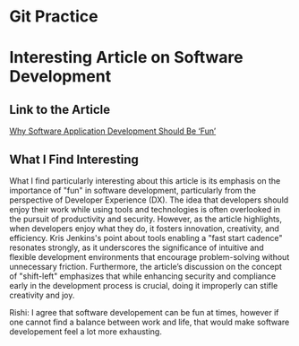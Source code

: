 # Git Practice
# Interesting Article on Software Development

## Link to the Article

[Why Software Application Development Should Be ‘Fun’](https://www.forbes.com/sites/adrianbridgwater/2022/10/25/why-software-application-development-should-be-fun/)

## What I Find Interesting
What I find particularly interesting about this article is its emphasis on the importance of "fun" in software development, particularly from the perspective of Developer Experience (DX). The idea that developers should enjoy their work while using tools and technologies is often overlooked in the pursuit of productivity and security. However, as the article highlights, when developers enjoy what they do, it fosters innovation, creativity, and efficiency. Kris Jenkins's point about tools enabling a "fast start cadence" resonates strongly, as it underscores the significance of intuitive and flexible development environments that encourage problem-solving without unnecessary friction. Furthermore, the article’s discussion on the concept of "shift-left" emphasizes that while enhancing security and compliance early in the development process is crucial, doing it improperly can stifle creativity and joy. 

Rishi:
I agree that software developement can be fun at times, however if one cannot find a balance between work and life, that would make software developement feel a lot more exhausting.